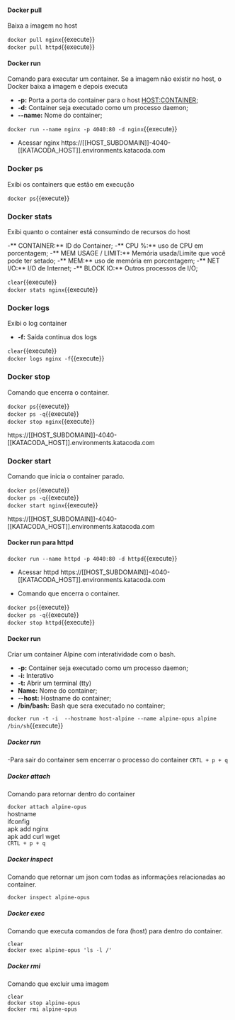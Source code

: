 #### Docker pull
Baixa a imagem no host

`docker pull nginx`{{execute}} <br>
`docker pull httpd`{{execute}}

#### Docker run
Comando para executar um container. Se a imagem não existir no host, o Docker baixa a imagem e depois executa

- **-p:** Porta a porta do container para o host <HOST:CONTAINER>;
- **-d:** Container seja executado como um processo daemon;
- **--name:** Nome do container;

`docker run --name nginx -p 4040:80 -d nginx`{{execute}}
- Acessar nginx
https://[[HOST_SUBDOMAIN]]-4040-[[KATACODA_HOST]].environments.katacoda.com

### Docker ps

Exibi os containers que estão em execução

`docker ps`{{execute}}


### Docker stats

Exibi quanto o container está consumindo de recursos do host

-** CONTAINER:** ID do Container;
-** CPU %:** uso de CPU em porcentagem;
-** MEM USAGE / LIMIT:** Memória usada/Limite que você pode ter setado;
-** MEM:** uso de memória em porcentagem;
-** NET I/O:** I/O de Internet;
-** BLOCK IO:** Outros processos de I/O;

`clear`{{execute}} <br>
`docker stats nginx`{{execute}}


### Docker logs

Exibi o log container

- **-f:** Saída continua dos logs

`clear`{{execute}} <br>
`docker logs nginx -f`{{execute}}

### Docker stop

Comando que encerra o container.

`docker ps`{{execute}} <br>
`docker ps -q`{{execute}} <br>
`docker stop nginx`{{execute}} <br>

https://[[HOST_SUBDOMAIN]]-4040-[[KATACODA_HOST]].environments.katacoda.com

### Docker start

Comando que inicia o container parado.

`docker ps`{{execute}} <br>
`docker ps -q`{{execute}} <br>
`docker start nginx`{{execute}} <br>

https://[[HOST_SUBDOMAIN]]-4040-[[KATACODA_HOST]].environments.katacoda.com

#### Docker run para httpd

`docker run --name httpd -p 4040:80 -d httpd`{{execute}}
- Acessar httpd
https://[[HOST_SUBDOMAIN]]-4040-[[KATACODA_HOST]].environments.katacoda.com

- Comando que encerra o container.

`docker ps`{{execute}} <br>
`docker ps -q`{{execute}}<br>
`docker stop httpd`{{execute}}

#### Docker run

Criar um container Alpine com interatividade com o bash. 

- **-p:** Container seja executado como um processo daemon;
- **-i:** Interativo
- **-t:** Abrir um terminal (tty)
- **Name:** Nome do container;
- **--host:** Hostname do container;
- **/bin/bash:** Bash que sera executado no container;

`docker run -t -i  --hostname host-alpine --name alpine-opus alpine /bin/sh`{{execute}}

##### Docker run
-Para sair do container sem encerrar o processo do container
`CRTL + p + q`

##### Docker attach
Comando para retornar dentro do container

`docker attach alpine-opus` <br>
hostname <br>
ifconfig <br>
apk add nginx <br>
apk add curl wget <br>
`CRTL + p + q`

##### Docker inspect
Comando que retornar um json com todas as informações relacionadas ao container.

`docker inspect alpine-opus` <br>

##### Docker exec
Comando que executa comandos de fora (host) para dentro do container.

`clear` <br>
`docker exec alpine-opus 'ls -l /'` <br>


##### Docker rmi
Comando que excluir uma imagem

`clear` <br>
`docker stop alpine-opus` <br>
`docker rmi alpine-opus` <br>